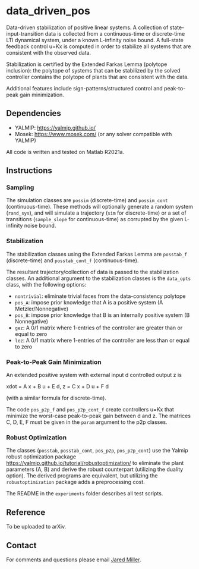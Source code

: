 # data_driven_pos
Data-driven stabilization of positive linear systems. 
A collection of state-input-transition data is collected from a continuous-time or discrete-time LTI dynamical system, under a known L-infinity noise bound. A full-state feedback control u=Kx is computed in order to stabilize all systems that are consistent with the observed data.

Stabilization is certified by the Extended Farkas Lemma (polytope inclusion): the polytope of systems that can be stabilized by the solved controller contains the polytope of plants that are consistent with the data.

Additional features include sign-patterns/structured control and peak-to-peak gain minimization.

## Dependencies

- YALMIP: https://yalmip.github.io/
- Mosek: https://www.mosek.com/ (or any solver compatible with YALMIP)

All code is written and tested on Matlab R2021a.


## Instructions


### Sampling
The simulation classes are `possim` (discrete-time) and `possim_cont` (continuous-time). These methods will optionally generate a random system (`rand_sys`), and will simulate a trajectory (`sim` for discrete-time) or a set of transitions (`sample_slope` for continuous-time) as corrupted by the given L-infinity noise bound. 

### Stabilization
The stabilization classes using the Extended Farkas Lemma are `posstab_f` (discrete-time) and `posstab_cont_f` (continuous-time).

The resultant trajectory/collection of data is passed to the stabilization classes. An additional argument to the stabilization classes is the `data_opts` class, with the following options:
- `nontrivial`: eliminate trivial faces from the data-consistency polytope
- `pos_A`: impose prior knowledge that A is a positive system (A Metzler/Nonnegative)
- `pos_B`: impose prior knowledge that B is an internally  positive system (B Nonnegative)
- `gez`: A 0/1 matrix where 1-entries of the controller are greater than or equal to zero
- `lez`: A 0/1 matrix where 1-entries of the controller are less  than or equal to zero

### Peak-to-Peak Gain Minimization

An extended positive system with external input d controlled output z is

xdot = A x + B u + E d, z = C x + D u + F d

(with a similar formula for discrete-time).

The code `pos_p2p_f` and `pos_p2p_cont_f` create controllers u=Kx that minimize the worst-case peak-to-peak gain between d and z. The matrices C, D, E, F must be given in the `param` argument to the p2p classes.

### Robust Optimization

The classes (`posstab`, `posstab_cont`, `pos_p2p`, `pos_p2p_cont`) use the Yalmip robust optimization package https://yalmip.github.io/tutorial/robustoptimization/ to eliminate the plant parameters (A, B) and derive the robust counterpart (utilizing the duality option). The derived programs are equivalent, but utilizing the `robustoptimization` package adds a preprocessing cost.

The README in the `experiments` folder describes all test scripts.

## Reference
To be uploaded to arXiv.

## Contact
For comments and questions please email [Jared Miller](mailto:miller.jare@northeastern.edu?Subject=data_driven_pos).


